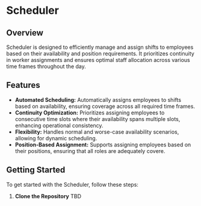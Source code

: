 # Scheduler

## Overview
Scheduler is designed to efficiently manage and assign shifts to employees based on their availability and position requirements. It prioritizes continuity in worker assignments and ensures optimal staff allocation across various time frames throughout the day.

## Features
- **Automated Scheduling:** Automatically assigns employees to shifts based on availability, ensuring coverage across all required time frames.
- **Continuity Optimization:** Prioritizes assigning employees to consecutive time slots where their availability spans multiple slots, enhancing operational consistency.
- **Flexibility:** Handles normal and worse-case availability scenarios, allowing for dynamic scheduling.
- **Position-Based Assignment:** Supports assigning employees based on their positions, ensuring that all roles are adequately covere.

## Getting Started
To get started with the Scheduler, follow these steps:

1. **Clone the Repository**
   TBD
